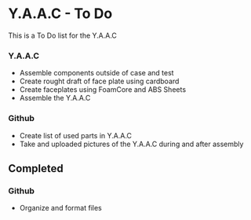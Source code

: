 <!-- ================================================================================ -->

# Y.A.A.C - To Do

This is a To Do list for the Y.A.A.C

<!-- ============================================================ -->

### Y.A.A.C

* Assemble components outside of case and test
* Create rought draft of face plate using cardboard
* Create faceplates using FoamCore and ABS Sheets
* Assemble the Y.A.A.C

<!-- ============================================================ -->

### Github

* Create list of used parts in Y.A.A.C
* Take and uploaded pictures of the Y.A.A.C during and after assembly

<!-- ============================================================ -->

## Completed

<!-- ============================================================ -->

### Github

* Organize and format files

<!-- ================================================================================ -->
